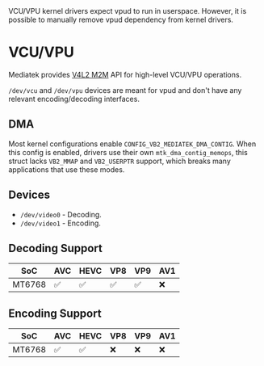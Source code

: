 <div class="warning">
VCU/VPU kernel drivers expect vpud to run in userspace. However, it is possible to manually remove vpud dependency from kernel drivers.
</div>

# VCU/VPU
Mediatek provides [V4L2 M2M](https://www.kernel.org/doc/html/v6.1/userspace-api/media/v4l/dev-encoder.html) API for high-level VCU/VPU operations.

`/dev/vcu` and `/dev/vpu` devices are meant for vpud and don't have any relevant encoding/decoding interfaces.

## DMA
Most kernel configurations enable `CONFIG_VB2_MEDIATEK_DMA_CONTIG`. When this config is enabled, drivers use their own `mtk_dma_contig_memops`, this struct lacks `VB2_MMAP` and `VB2_USERPTR` support, which breaks many applications that use these modes.

## Devices
- `/dev/video0` - Decoding.
- `/dev/video1` - Encoding.

## Decoding Support
| SoC    | AVC | HEVC | VP8 | VP9 | AV1 |
| ------ | --- | ---- | --- | --- | --- |
| MT6768 | ✅  | ✅   | ✅  | ✅  | ❌  |

## Encoding Support
| SoC    | AVC | HEVC | VP8 | VP9 | AV1 |
| ------ | --- | ---- | --- | --- | --- |
| MT6768 | ✅  | ✅   | ❌  | ❌  | ❌  |
